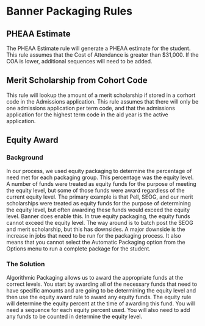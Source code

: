 Banner Packaging Rules
======================

PHEAA Estimate
--------------

The PHEAA Estimate rule will generate a PHEAA estimate for the student. This rule assumes that the Cost of Attendance is greater than $31,000. If the COA is lower, additional sequences will need to be added. 

Merit Scholarship from Cohort Code
----------------------------------

This rule will lookup the amount of a merit scholarship if stored in a corhort code in the Admissions application. This rule assumes that there will only be one admissions application per term code, and that the admissions application for the highest term code in the aid year is the active application.

Equity Award
------------

### Background

In our process, we used equity packaging to determine the percentage of need met for each packaging group. This percentage was the equity level. A number of funds were treated as equity funds for the purpose of meeting the equity level, but some of those funds were award regardless of the current equity level. The primary example is that Pell, SEOG, and our merit scholarships were treated as equity funds for the purpose of determining the equity level, but often awarding these funds would exceed the equity level. Banner does enable this. In true equity packaging, the equity funds cannot exceed the equity level. The way around is to batch post the SEOG and merit scholarship, but this has downsides. A major downside is the increase in jobs that need to be run for the packaging process. It also means that you cannot select the Automatic Packaging option from the Options menu to run a complete package for the student.

### The Solution

Algorithmic Packaging allows us to award the appropriate funds at the correct levels. You start by awarding all of the necessary funds that need to have specific amounts and are going to be determining the equity level and then use the equity award rule to award any equity funds. The equity rule will determine the equity percent at the time of awarding this fund. You will need a sequence for each equity percent used. You will also need to add any funds to be counted in determine the equity level. 